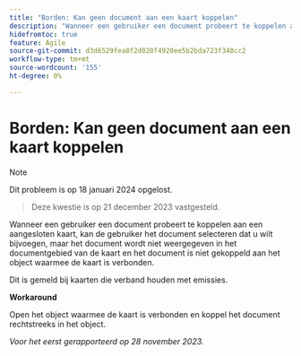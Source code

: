 ```yaml
---
title: "Borden: Kan geen document aan een kaart koppelen"
description: "Wanneer een gebruiker een document probeert te koppelen aan een aangesloten kaart, kan de gebruiker het document selecteren dat u wilt bijvoegen, maar het document wordt niet weergegeven in het documentgebied van de kaart en het document is niet gekoppeld aan het object waarmee de kaart is verbonden."
hidefromtoc: true
feature: Agile
source-git-commit: d3d6529fea8f2d020f4920ee5b2bda723f348cc2
workflow-type: tm+mt
source-wordcount: '155'
ht-degree: 0%

---
```



# Borden: Kan geen document aan een kaart koppelen

>[!NOTE]
>
>Dit probleem is op 18 januari 2024 opgelost.

<!--WF and WFP TOCs-->

>Deze kwestie is op 21 december 2023 vastgesteld.

Wanneer een gebruiker een document probeert te koppelen aan een aangesloten kaart, kan de gebruiker het document selecteren dat u wilt bijvoegen, maar het document wordt niet weergegeven in het documentgebied van de kaart en het document is niet gekoppeld aan het object waarmee de kaart is verbonden.

Dit is gemeld bij kaarten die verband houden met emissies.

**Workaround**

Open het object waarmee de kaart is verbonden en koppel het document rechtstreeks in het object.

_Voor het eerst gerapporteerd op 28 november 2023._
